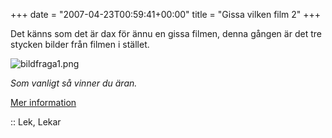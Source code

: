 +++
date = "2007-04-23T00:59:41+00:00"
title = "Gissa vilken film 2"
+++

Det känns som det är dax för ännu en gissa filmen, denna gången är det tre stycken bilder från filmen i stället.

<div class="middle">
  <img id="image398" src="/images/2007/04/bildfraga1.png" alt="bildfraga1.png" />
</div>

*Som vanligt så vinner du äran.*

[Mer information][1]

:: Lek, Lekar

<small></small>

 [1]: http://junkpile.se/~s/wp/2007/04/gissa-filmenserienkaraktaren/
